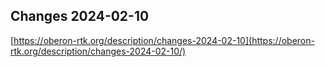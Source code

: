 ## Changes 2024-02-10

[https://oberon-rtk.org/description/changes-2024-02-10](https://oberon-rtk.org/description/changes-2024-02-10/)